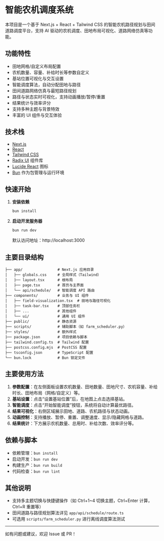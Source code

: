 # 智能农机调度系统

本项目是一个基于 Next.js + React + Tailwind CSS 的智能农机路径规划与田间道路调度平台，支持 AI 驱动的农机调度、田地布局可视化、道路网络仿真等功能。

## 功能特性
- 田地网格/自定义布局配置
- 农机数量、容量、补给时长等参数自定义
- 基站位置可视化与交互设置
- 智能调度算法，自动分配田地与路径
- 田间道路网络仿真与最短路径规划
- 路径与状态实时可视化，支持动画播放/暂停/重置
- 结果统计与效率评分
- 支持多种主题与背景特效
- 丰富的 UI 组件与交互体验

## 技术栈
- [Next.js](https://nextjs.org/)
- [React](https://react.dev/)
- [Tailwind CSS](https://tailwindcss.com/)
- [Radix UI](https://www.radix-ui.com/) 组件库
- [Lucide React](https://lucide.dev/) 图标
- [Bun](https://bun.sh/) 作为包管理与运行环境

## 快速开始

1. **安装依赖**

   ```bash
   bun install
   ```

2. **启动开发服务器**

   ```bash
   bun run dev
   ```

   默认访问地址：http://localhost:3000

## 主要目录结构

```
├── app/                # Next.js 应用目录
│   ├── globals.css     # 全局样式（Tailwind）
│   ├── layout.tsx      # 根布局
│   ├── page.tsx        # 首页与主界面
│   └── api/schedule/   # 智能调度 API 路由
├── components/         # 业务与 UI 组件
│   ├── field-visualization.tsx  # 田地与路径可视化
│   ├── task-bar.tsx    # 顶部任务栏
│   ├── ...             # 其他组件
│   └── ui/             # 通用 UI 组件
├── public/             # 静态资源
├── scripts/            # 辅助脚本（如 farm_scheduler.py）
├── styles/             # 额外样式
├── package.json        # 项目依赖与脚本
├── tailwind.config.ts  # Tailwind 配置
├── postcss.config.mjs  # PostCSS 配置
├── tsconfig.json       # TypeScript 配置
└── bun.lock            # Bun 锁定文件
```

## 主要使用方法

1. **参数配置**：在左侧面板设置农机数量、田地数量、田地尺寸、农机容量、补给时长、田地布局（网格/自定义）等。
2. **基站设置**：点击“设置基站位置”后，在地图上点击选择基站。
3. **智能调度**：点击“开始智能调度”按钮，系统将自动计算最优路径。
4. **结果可视化**：右侧区域展示田地、道路、农机路径与状态动画。
5. **动画控制**：支持播放、暂停、重置、调整速度、显示/隐藏网格与道路。
6. **结果统计**：下方展示农机数量、总用时、补给次数、效率评分等。

## 依赖与脚本
- 依赖管理：`bun install`
- 启动开发：`bun run dev`
- 构建生产：`bun run build`
- 代码检查：`bun run lint`

## 其他说明
- 支持多主题切换与快捷键操作（如 Ctrl+1~4 切换主题，Ctrl+Enter 计算，Ctrl+R 重置等）
- 田间道路与路径规划算法详见 `app/api/schedule/route.ts`
- 可选用 `scripts/farm_scheduler.py` 进行离线调度算法测试

---

如有问题或建议，欢迎 Issue 或 PR！
